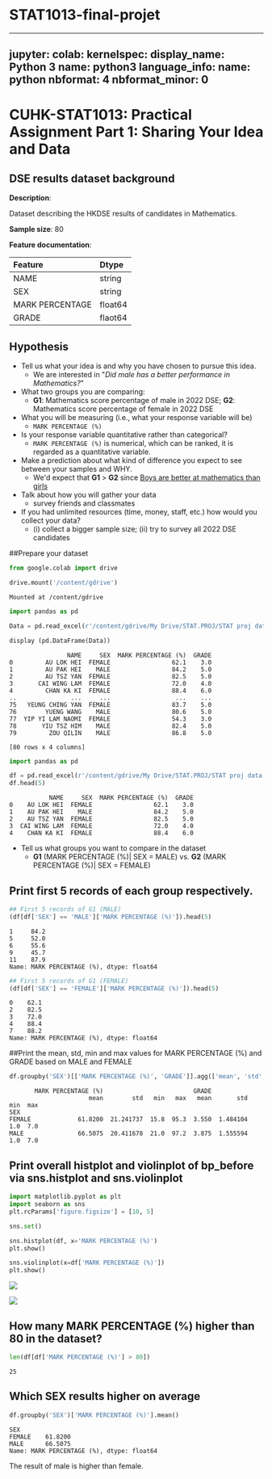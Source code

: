 # STAT1013-final-projet
---
jupyter:
colab:
kernelspec:
display_name: Python 3
name: python3
language_info:
name: python
nbformat: 4
nbformat_minor: 0
---

<div class="cell markdown" id="HKyU5zKzvAvS">

# CUHK-STAT1013: Practical Assignment Part 1: Sharing Your Idea and Data

</div>

<div class="cell markdown" id="ByrcqMDUvK10">

## DSE results dataset background

**Description**:

Dataset describing the HKDSE results of candidates in Mathematics.

**Sample size**: 80

**Feature documentation**:

| Feature         | Dtype   |
|:----------------|:--------|
| NAME            | string  |
| SEX             | string  |
| MARK PERCENTAGE | float64 |
| GRADE           | flaot64 |

</div>

<div class="cell markdown" id="qwsc2k2v2b1S">

## Hypothesis

-   Tell us what your idea is and why you have chosen to pursue this
    idea.
    -   We are interested in "*Did male has a better performance in
        Mathematics?*"
-   What two groups you are comparing:
    -   **G1**: Mathematics score percentage of male in 2022 DSE;
        **G2**: Mathematics score percentage of female in 2022 DSE
-   What you will be measuring (i.e., what your response variable will
    be)
    -   `MARK PERCENTAGE (%)`
-   Is your response variable quantitative rather than categorical?
    -   `MARK PERCENTAGE (%)` is numerical, which can be ranked, it is
        regarded as a quantitative variable.
-   Make a prediction about what kind of difference you expect to see
    between your samples and WHY.
    -   We'd expect that **G1** \> **G2** since [Boys are better at
        mathematics than
        girls](https://www.bbc.com/ukchina/trad/50863077)
-   Talk about how you will gather your data
    -   survey friends and classmates
-   If you had unlimited resources (time, money, staff, etc.) how would
    you collect your data?
    -   \(i\) collect a bigger sample size; (ii) try to survey all 2022
        DSE candidates

</div>

<div class="cell markdown" id="QuXJYRkv0dtF">

##Prepare your dataset

</div>

<div class="cell code" execution_count="4" id="7hhbuSNhKpUy">

``` python
from google.colab import drive
```

</div>

<div class="cell code" execution_count="3"
colab="{&quot;base_uri&quot;:&quot;https://localhost:8080/&quot;}"
id="PsPG3NvQKy7d" outputId="adada25d-d7e8-487b-9362-ea9c98722483">

``` python
drive.mount('/content/gdrive')
```

<div class="output stream stdout">

    Mounted at /content/gdrive

</div>

</div>

<div class="cell code" execution_count="5" id="kfH9WLGaK6wO">

``` python
import pandas as pd
```

</div>

<div class="cell code" execution_count="6" id="EyuGbT46s2Lg">

``` python
Data = pd.read_excel(r'/content/gdrive/My Drive/STAT.PROJ/STAT proj data.xlsx')
```

</div>

<div class="cell code" execution_count="7"
colab="{&quot;base_uri&quot;:&quot;https://localhost:8080/&quot;,&quot;height&quot;:419}"
id="cAAcTtvUuRsg" outputId="862062ed-8b62-49fa-e9e5-4c0294264999">

``` python
display (pd.DataFrame(Data))
```

<div class="output display_data">

                    NAME     SEX  MARK PERCENTAGE (%)  GRADE
    0         AU LOK HEI  FEMALE                 62.1    3.0
    1         AU PAK HEI    MALE                 84.2    5.0
    2         AU TSZ YAN  FEMALE                 82.5    5.0
    3       CAI WING LAM  FEMALE                 72.0    4.0
    4         CHAN KA KI  FEMALE                 88.4    6.0
    ..               ...     ...                  ...    ...
    75   YEUNG CHING YAN  FEMALE                 83.7    5.0
    76        YUENG WANG    MALE                 80.6    5.0
    77  YIP YI LAM NAOMI  FEMALE                 54.3    3.0
    78       YIU TSZ HIM    MALE                 82.4    5.0
    79         ZOU QILIN    MALE                 86.8    5.0

    [80 rows x 4 columns]

</div>

</div>

<div class="cell code" execution_count="8"
colab="{&quot;base_uri&quot;:&quot;https://localhost:8080/&quot;,&quot;height&quot;:204}"
id="ZFbX1zpn0_PA" outputId="5aa9d2cd-16cb-447e-c556-726664f92e8e">

``` python
import pandas as pd

df = pd.read_excel(r'/content/gdrive/My Drive/STAT.PROJ/STAT proj data.xlsx')
df.head(5)
```

<div class="output execute_result" execution_count="8">

               NAME     SEX  MARK PERCENTAGE (%)  GRADE
    0    AU LOK HEI  FEMALE                 62.1    3.0
    1    AU PAK HEI    MALE                 84.2    5.0
    2    AU TSZ YAN  FEMALE                 82.5    5.0
    3  CAI WING LAM  FEMALE                 72.0    4.0
    4    CHAN KA KI  FEMALE                 88.4    6.0

</div>

</div>

<div class="cell markdown" id="1nSZt2Vo7FZQ">

-   Tell us what groups you want to compare in the dataset
    -   **G1** (MARK PERCENTAGE (%)\| SEX = MALE) vs. **G2** (MARK
        PERCENTAGE (%)\| SEX = FEMALE)

</div>

<div class="cell markdown" id="VcMhos6_-Zwc">

## Print first 5 records of each group respectively.

</div>

<div class="cell code" execution_count="24"
colab="{&quot;base_uri&quot;:&quot;https://localhost:8080/&quot;}"
id="7OIR-toTtF1G" outputId="0f48a8a3-0cd3-4fba-f50c-40c41deba404">

``` python
## First 5 records of G1 (MALE)
(df[df['SEX'] == 'MALE']['MARK PERCENTAGE (%)']).head(5)
```

<div class="output execute_result" execution_count="24">

    1     84.2
    5     52.0
    6     55.6
    9     45.7
    11    87.9
    Name: MARK PERCENTAGE (%), dtype: float64

</div>

</div>

<div class="cell code" execution_count="25"
colab="{&quot;base_uri&quot;:&quot;https://localhost:8080/&quot;}"
id="J9iEjgHDtnoq" outputId="5172879f-9d39-4bdc-d42c-3fb258a3a891">

``` python
## First 5 records of G1 (FEMALE)
(df[df['SEX'] == 'FEMALE']['MARK PERCENTAGE (%)']).head(5)
```

<div class="output execute_result" execution_count="25">

    0    62.1
    2    82.5
    3    72.0
    4    88.4
    7    88.2
    Name: MARK PERCENTAGE (%), dtype: float64

</div>

</div>

<div class="cell markdown" id="Ot-ChS9vwOmA">

##Print the mean, std, min and max values for MARK PERCENTAGE (%) and
GRADE based on MALE and FEMALE

</div>

<div class="cell code" execution_count="27"
colab="{&quot;base_uri&quot;:&quot;https://localhost:8080/&quot;,&quot;height&quot;:173}"
id="AM_Z_lG5tx8F" outputId="1b825f30-5e09-4759-e1d9-7f91bf0769dc">

``` python
df.groupby('SEX')[['MARK PERCENTAGE (%)', 'GRADE']].agg(['mean', 'std', 'min', 'max'])
```

<div class="output execute_result" execution_count="27">

           MARK PERCENTAGE (%)                         GRADE                    
                          mean        std   min   max   mean       std  min  max
    SEX                                                                         
    FEMALE             61.8200  21.241737  15.8  95.3  3.550  1.484104  1.0  7.0
    MALE               66.5075  20.411678  21.0  97.2  3.875  1.555594  1.0  7.0

</div>

</div>

<div class="cell markdown" id="EFBunIVf36H1">

## Print overall histplot and violinplot of bp_before via sns.histplot and sns.violinplot

</div>

<div class="cell code" execution_count="51" id="kxYNuQx54Gxu">

``` python
import matplotlib.pyplot as plt
import seaborn as sns
plt.rcParams['figure.figsize'] = [10, 5]

sns.set()
```

</div>

<div class="cell code" execution_count="52"
colab="{&quot;base_uri&quot;:&quot;https://localhost:8080/&quot;,&quot;height&quot;:661}"
id="Kh81000G4RwQ" outputId="26b7d6e4-7313-478b-cde2-914cdb5097dd">

``` python
sns.histplot(df, x='MARK PERCENTAGE (%)')
plt.show()

sns.violinplot(x=df['MARK PERCENTAGE (%)'])
plt.show()
```

<div class="output display_data">

![](802581cc93111e08563e7059224a4836640ad34f.png)

</div>

<div class="output display_data">

![](5710cd37300c7438fd55a75b86e67a87c6ca1496.png)

</div>

</div>

<div class="cell markdown" id="upak4e1Q5Mro">

## How many MARK PERCENTAGE (%) higher than 80 in the dataset?

</div>

<div class="cell code" execution_count="57"
colab="{&quot;base_uri&quot;:&quot;https://localhost:8080/&quot;}"
id="pK9D-_RF5MWf" outputId="7c0bec80-7633-4e12-f06e-8cc7df3c0a79">

``` python
len(df[df['MARK PERCENTAGE (%)'] > 80])
```

<div class="output execute_result" execution_count="57">

    25

</div>

</div>

<div class="cell markdown" id="EnLLnwqmxbWj">

## Which SEX results higher on average

</div>

<div class="cell code" execution_count="28"
colab="{&quot;base_uri&quot;:&quot;https://localhost:8080/&quot;}"
id="MIU_b-Haxa-2" outputId="dc9be071-8d1a-4d4a-805e-88eb92f223f6">

``` python
df.groupby('SEX')['MARK PERCENTAGE (%)'].mean()
```

<div class="output execute_result" execution_count="28">

    SEX
    FEMALE    61.8200
    MALE      66.5075
    Name: MARK PERCENTAGE (%), dtype: float64

</div>

</div>

<div class="cell markdown" id="6srnB7p4yHwN">

The result of male is higher than female.

</div>

